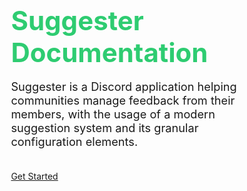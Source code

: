 <style>
  .cover-main {
    width: 80%; /* Base width */
    max-width: 1200px; /* Max width on larger screens to avoid too wide content */
    padding: 20px;
    text-align: left;
    margin: 0 auto; /* Centers the content */
  }

  .cover-main h1 {
    font-size: 3em; /* Larger font size for headings */
    margin-bottom: 0.3em;
  }

  .cover-main h1 .brand,
  .cover-main h1 .doc {
    color: #2ecc71; /* Green color for brand */
    font-weight: bold;
  }

  .cover-main p {
    font-size: 1.3em;
    width: 100%; /* Full width */
    margin-bottom: 2em;
  }

  .cover-main a.button {
    display: inline-block;
    margin-right: 16px;
    padding: 12px 24px;
    border-radius: 0px;
    text-decoration: none;
    font-weight: bold;
    color: white;
    background-color: #5865F2; /* Customize background color for the button */
  }

  /* Mobile responsiveness */
  @media (max-width: 768px) {
    .cover-main {
      width: 90%; /* 90% width for mobile */
      padding: 20px;
    }

    .cover-main h1 {
      font-size: 2.5em;
    }

    .cover-main p {
      font-size: 1.1em;
    }

    .cover-main a.button {
      padding: 10px 20px;
      font-size: 1em;
    }
  }

  /* Extra small mobile (portrait phones) */
  @media (max-width: 480px) {
    .cover-main {
      width: 95%; /* 95% width on very small screens */
      padding: 10px;
    }

    .cover-main h1 {
      font-size: 2em;
    }

    .cover-main p {
      font-size: 1em;
    }

    .cover-main a.button {
      padding: 8px 18px;
      font-size: 0.9em;
    }
  }
</style>

<div class="cover-main">
  <h1>
    <span class="brand">Suggester</span><br>
    <span class="doc">Documentation</span>
  </h1>
  <p>Suggester is a Discord application helping communities manage feedback from their members, with the usage of a modern suggestion system and its granular configuration elements.</p>

  <a class="get-started-button" href="/#/README">
    Get Started
  </a>
</div>

